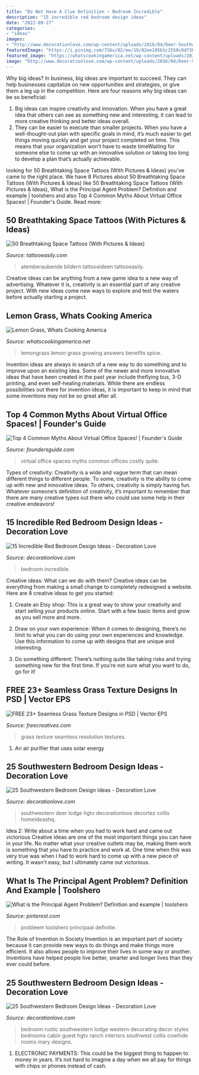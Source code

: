 ```yaml
---
title: "Do Not Have A Clue Definition ~ Bedroom Incredible"
description: "15 incredible red bedroom design ideas"
date: "2022-09-27"
categories:
- "ideas"
images:
- "http://www.decorationlove.com/wp-content/uploads/2016/04/Deer-Southwestern-Bedroom-Design.jpeg"
featuredImage: "https://i.pinimg.com/736x/82/ee/19/82ee195b1c2550c0d73bbc62e0bffcf2.jpg"
featured_image: "https://whatscookingamerica.net/wp-content/uploads/2015/03/Lemongrass4.jpg"
image: "http://www.decorationlove.com/wp-content/uploads/2016/04/Deer-Southwestern-Bedroom-Design.jpeg"
---
```



Why big ideas?
In business, big ideas are important to succeed. They can help businesses capitalize on new opportunities and strategies, or give them a leg up in the competition. Here are four reasons why big ideas can be so beneficial: 
1) Big ideas can inspire creativity and innovation. When you have a great idea that others can see as something new and interesting, it can lead to more creative thinking and better ideas overall. 
2) They can be easier to execute than smaller projects. When you have a well-thought-out plan with specific goals in mind, it’s much easier to get things moving quickly and get your project completed on time. This means that your organization won’t have to waste timeWaiting for someone else to come up with an innovative solution or taking too long to develop a plan that’s actually achievable.

	

		
looking for 50 Breathtaking Space Tattoos (With Pictures &amp; Ideas) you've came to the right place. We have 8 Pictures about 50 Breathtaking Space Tattoos (With Pictures &amp; Ideas) like 50 Breathtaking Space Tattoos (With Pictures &amp; Ideas), What is the Principal Agent Problem? Definition and example | toolshero and also Top 4 Common Myths About Virtual Office Spaces! | Founder&#039;s Guide. Read more:
		
    
## 50 Breathtaking Space Tattoos (With Pictures &amp; Ideas)

<img loading=lazy src="https://www.tattooeasily.com/wp-content/uploads/2015/05/space-tattoo-13.jpg" onerror="this.onerror=null;this.src='https://tse3.mm.bing.net/th?id=OIP.6AZYTszGEJxDV6VDPLybKgHaKJ&amp;pid=15.1';" alt="50 Breathtaking Space Tattoos (With Pictures &amp; Ideas)">

_Source: tattooeasily.com_

>atemberaubende bildern tattoosideen tattooeasily. 

	

Creative ideas can be anything from a new game idea to a new way of advertising. Whatever it is, creativity is an essential part of any creative project. With new ideas come new ways to explore and test the waters before actually starting a project.

    
## Lemon Grass, Whats Cooking America

<img loading=lazy src="https://whatscookingamerica.net/wp-content/uploads/2015/03/Lemongrass4.jpg" onerror="this.onerror=null;this.src='https://tse4.mm.bing.net/th?id=OIP.beezyLCq4hqj8e_OTSkzPQAAAA&amp;pid=15.1';" alt="Lemon Grass, Whats Cooking America">

_Source: whatscookingamerica.net_

>lemongrass lemon grass growing answers benefits spice. 

	

Invention ideas are always in search of a new way to do something and to improve upon an existing idea. Some of the newer and more innovative ideas that have been created in the past year include theflying bus, 3-D printing, and even self-healing materials. While there are endless possibilities out there for invention ideas, it is important to keep in mind that some inventions may not be so great after all.

    
## Top 4 Common Myths About Virtual Office Spaces! | Founder&#039;s Guide

<img loading=lazy src="https://foundersguide.com/wp-content/uploads/2020/08/Untitled-design-6.jpg" onerror="this.onerror=null;this.src='https://tse1.mm.bing.net/th?id=OIP.t7VhuXwr4NDDaqsor0pmqQHaE8&amp;pid=15.1';" alt="Top 4 Common Myths About Virtual Office Spaces! | Founder&#039;s Guide">

_Source: foundersguide.com_

>virtual office spaces myths common offices costly quite. 

	

Types of creativity:
Creativity is a wide and vague term that can mean different things to different people. To some, creativity is the ability to come up with new and innovative ideas. To others, creativity is simply having fun. Whatever someone’s definition of creativity, it’s important to remember that there are many creative types out there who could use some help in their creative endeavors!

    
## 15 Incredible Red Bedroom Design Ideas - Decoration Love

<img loading=lazy src="http://www.decorationlove.com/wp-content/uploads/2016/06/Bold-Red-Bedroom-Design.jpg" onerror="this.onerror=null;this.src='https://tse3.mm.bing.net/th?id=OIP.rfGON2jsPmhfrcvwJTzOpgHaJ4&amp;pid=15.1';" alt="15 Incredible Red Bedroom Design Ideas - Decoration Love">

_Source: decorationlove.com_

>bedroom incredible. 

	

Creative ideas: What can we do with them?
Creative ideas can be everything from making a small change to completely redesigned a website. Here are 8 creative ideas to get you started:
1. Create an Etsy shop: This is a great way to show your creativity and start selling your products online. Start with a few basic items and grow as you sell more and more.

2. Draw on your own experience: When it comes to designing, there’s no limit to what you can do using your own experiences and knowledge. Use this information to come up with designs that are unique and interesting.

3. Do something different: There’s nothing quite like taking risks and trying something new for the first time. If you’re not sure what you want to do, go for it!

    
## FREE 23+ Seamless Grass Texture Designs In PSD | Vector EPS

<img loading=lazy src="https://images.freecreatives.com/wp-content/uploads/2016/01/Download-Free-High-Resolution-Grass-Texture.jpeg" onerror="this.onerror=null;this.src='https://tse2.mm.bing.net/th?id=OIP.3H8P9VkFP2dQGtJNgBCxRgHaFN&amp;pid=15.1';" alt="FREE 23+ Seamless Grass Texture Designs in PSD | Vector EPS">

_Source: freecreatives.com_

>grass texture seamless resolution textures. 

	

1. An air purifier that uses solar energy 

    
## 25 Southwestern Bedroom Design Ideas - Decoration Love

<img loading=lazy src="http://www.decorationlove.com/wp-content/uploads/2016/04/Deer-Southwestern-Bedroom-Design.jpeg" onerror="this.onerror=null;this.src='https://tse2.mm.bing.net/th?id=OIP.U4jPyzSzgLumRN5s6jJMnAHaLH&amp;pid=15.1';" alt="25 Southwestern Bedroom Design Ideas - Decoration Love">

_Source: decorationlove.com_

>southwestern deer lodge hgtv decorationlove decortez collis homeideashq. 

	

Idea 2: Write about a time when you had to work hard and came out victorious
Creative ideas are one of the most important things you can have in your life. No matter what your creative outlets may be, making them work is something that you have to practice and work at. One time when this was very true was when I had to work hard to come up with a new piece of writing. It wasn't easy, but I ultimately came out victorious.

    
## What Is The Principal Agent Problem? Definition And Example | Toolshero

<img loading=lazy src="https://i.pinimg.com/736x/82/ee/19/82ee195b1c2550c0d73bbc62e0bffcf2.jpg" onerror="this.onerror=null;this.src='https://tse4.mm.bing.net/th?id=OIP.DOj-UPl7w6rDj-KGO_Q0FQHaDt&amp;pid=15.1';" alt="What is the Principal Agent Problem? Definition and example | toolshero">

_Source: pinterest.com_

>probleem toolshero principaal definitie. 

	

The Role of Invention in Society
Invention is an important part of society because it can provide new ways to do things and make things more efficient. It also allows people to improve their lives in some way or another. Inventions have helped people live better, smarter and longer lives than they ever could before.

    
## 25 Southwestern Bedroom Design Ideas - Decoration Love

<img loading=lazy src="http://www.decorationlove.com/wp-content/uploads/2016/04/Southwestern-styles-Bedroom-Design.jpg" onerror="this.onerror=null;this.src='https://tse3.mm.bing.net/th?id=OIP.6747FVSsQujQ-0WLhPHN1gHaLH&amp;pid=15.1';" alt="25 Southwestern Bedroom Design Ideas - Decoration Love">

_Source: decorationlove.com_

>bedroom rustic southwestern lodge western decorating decor styles bedrooms cabin guest hgtv ranch interiors southwest collis cowhide rooms mary designs. 

	

1. ELECTRONIC PAYMENTS: This could be the biggest thing to happen to money in years. It’s not hard to imagine a day when we all pay for things with chips or phones instead of cash. 

